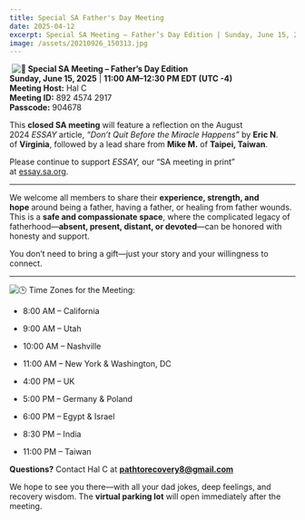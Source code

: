 ```yaml
---
title: Special SA Father's Day Meeting
date: 2025-04-12
excerpt: Special SA Meeting – Father’s Day Edition | Sunday, June 15, 2025
image: /assets/20210926_150313.jpg
---
```

 **![🌟](https://fonts.gstatic.com/s/e/notoemoji/16.0/1f31f/72.png) Special SA Meeting – Father’s Day Edition  
Sunday, June 15, 2025** | **11:00 AM–12:30 PM EDT (UTC -4)  
Meeting Host:** Hal C  
**Meeting ID:** 892 4574 2917  
**Passcode:** 904678

This **closed SA meeting** will feature a reflection on the August 2024 _ESSAY_ article, _“Don’t Quit Before the Miracle Happens”_ by **Eric N**. of **Virginia**, followed by a lead share from **Mike M.** of **Taipei, Taiwan**.

Please continue to support _ESSAY,_ our “SA meeting in print” at [](https://essay.sa.org/)[essay.sa.org](http://essay.sa.org).

* * *

We welcome all members to share their **experience, strength, and hope** around being a father, having a father, or healing from father wounds. This is a **safe and compassionate space**, where the complicated legacy of fatherhood—**absent, present, distant, or devoted**—can be honored with honesty and support.

You don’t need to bring a gift—just your story and your willingness to connect.

* * *

![🕒](https://fonts.gstatic.com/s/e/notoemoji/16.0/1f552/72.png) Time Zones for the Meeting:

*   8:00 AM – California
    
*   9:00 AM – Utah
    
*   10:00 AM – Nashville
    
*   11:00 AM – New York & Washington, DC
    
*   4:00 PM – UK
    
*   5:00 PM – Germany & Poland
    
*   6:00 PM – Egypt & Israel
    
*   8:30 PM – India
    
*   11:00 PM – Taiwan  
      
    

**Questions?** Contact Hal C at [**pathtorecovery8@gmail.com**](mailto:pathtorecovery8@gmail.com)

We hope to see you there—with all your dad jokes, deep feelings, and recovery wisdom. The **virtual parking lot** will open immediately after the meeting.